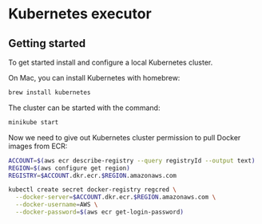 # Kubernetes executor

## Getting started

To get started install and configure a local Kubernetes cluster.

On Mac, you can install Kubernetes with homebrew:

```sh
brew install kubernetes
```

The cluster can be started with the command:

```sh
minikube start
```

Now we need to give out Kubernetes cluster permission to pull Docker images from ECR:

```sh
ACCOUNT=$(aws ecr describe-registry --query registryId --output text)
REGION=$(aws configure get region)
REGISTRY=$ACCOUNT.dkr.ecr.$REGION.amazonaws.com

kubectl create secret docker-registry regcred \
  --docker-server=$ACCOUNT.dkr.ecr.$REGION.amazonaws.com \
  --docker-username=AWS \
  --docker-password=$(aws ecr get-login-password)
```
